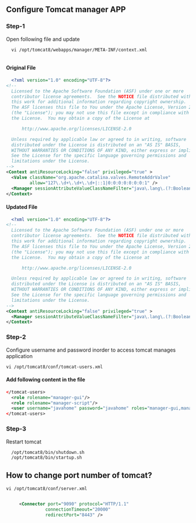 ## Configure Tomcat manager APP

### Step-1
Open following file and update

```
  vi /opt/tomcat8/webapps/manager/META-INF/context.xml
  
```
#### Original File

```XML
  <?xml version="1.0" encoding="UTF-8"?>
<!--
  Licensed to the Apache Software Foundation (ASF) under one or more
  contributor license agreements.  See the NOTICE file distributed with
  this work for additional information regarding copyright ownership.
  The ASF licenses this file to You under the Apache License, Version 2.0
  (the "License"); you may not use this file except in compliance with
  the License.  You may obtain a copy of the License at

      http://www.apache.org/licenses/LICENSE-2.0

  Unless required by applicable law or agreed to in writing, software
  distributed under the License is distributed on an "AS IS" BASIS,
  WITHOUT WARRANTIES OR CONDITIONS OF ANY KIND, either express or implied.
  See the License for the specific language governing permissions and
  limitations under the License.
-->
<Context antiResourceLocking="false" privileged="true" >
  <Valve className="org.apache.catalina.valves.RemoteAddrValve"
         allow="127\.\d+\.\d+\.\d+|::1|0:0:0:0:0:0:0:1" />
  <Manager sessionAttributeValueClassNameFilter="java\.lang\.(?:Boolean|Integer|Long|Number|String)|org\.apache\.catalina\.filters\.CsrfPreventionFilter\$LruCache(?:\$1)?|java\.util\.(?:Linked)?HashMap"/>
</Context>
```


#### Updated File

```XML
  <?xml version="1.0" encoding="UTF-8"?>
<!--
  Licensed to the Apache Software Foundation (ASF) under one or more
  contributor license agreements.  See the NOTICE file distributed with
  this work for additional information regarding copyright ownership.
  The ASF licenses this file to You under the Apache License, Version 2.0
  (the "License"); you may not use this file except in compliance with
  the License.  You may obtain a copy of the License at

      http://www.apache.org/licenses/LICENSE-2.0

  Unless required by applicable law or agreed to in writing, software
  distributed under the License is distributed on an "AS IS" BASIS,
  WITHOUT WARRANTIES OR CONDITIONS OF ANY KIND, either express or implied.
  See the License for the specific language governing permissions and
  limitations under the License.
-->
<Context antiResourceLocking="false" privileged="true" >
  <Manager sessionAttributeValueClassNameFilter="java\.lang\.(?:Boolean|Integer|Long|Number|String)|org\.apache\.catalina\.filters\.CsrfPreventionFilter\$LruCache(?:\$1)?|java\.util\.(?:Linked)?HashMap"/>
</Context>
```

### Step-2
Configure username and password inorder to access tomcat manages application

``` vi /opt/tomcat8/conf/tomcat-users.xml ```

#### Add following content in the file

```XML
</tomcat-users>
  <role rolename="manager-gui"/>
  <role rolename="manager-script"/>
  <user username="javahome" password="javahome" roles="manager-gui,manager-script"/>
</tomcat-users>

```
### Step-3
Restart tomcat
``` 
  /opt/tomcat8/bin/shutdown.sh
  /opt/tomcat8/bin/startup.sh
```


## How to change port number of tomcat?

``` vi /opt/tomcat8/conf/server.xml ```

```XML

     <Connector port="9090" protocol="HTTP/1.1"
               connectionTimeout="20000"
               redirectPort="8443" />

```
